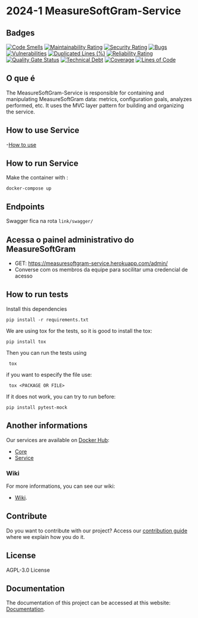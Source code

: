# 2024-1 MeasureSoftGram-Service

## Badges

[![Code Smells](https://sonarcloud.io/api/project_badges/measure?project=fga-eps-mds_2023-1-MeasureSoftGram-Service&metric=code_smells)](https://sonarcloud.io/summary/new_code?id=fga-eps-mds_2023-1-MeasureSoftGram-Service)
[![Maintainability Rating](https://sonarcloud.io/api/project_badges/measure?project=fga-eps-mds_2023-1-MeasureSoftGram-Service&metric=sqale_rating)](https://sonarcloud.io/summary/new_code?id=fga-eps-mds_2023-1-MeasureSoftGram-Service)
[![Security Rating](https://sonarcloud.io/api/project_badges/measure?project=fga-eps-mds_2023-1-MeasureSoftGram-Service&metric=security_rating)](https://sonarcloud.io/summary/new_code?id=fga-eps-mds_2023-1-MeasureSoftGram-Service)
[![Bugs](https://sonarcloud.io/api/project_badges/measure?project=fga-eps-mds_2023-1-MeasureSoftGram-Service&metric=bugs)](https://sonarcloud.io/summary/new_code?id=fga-eps-mds_2023-1-MeasureSoftGram-Service)
[![Vulnerabilities](https://sonarcloud.io/api/project_badges/measure?project=fga-eps-mds_2023-1-MeasureSoftGram-Service&metric=vulnerabilities)](https://sonarcloud.io/summary/new_code?id=fga-eps-mds_2023-1-MeasureSoftGram-Service)
[![Duplicated Lines (%)](https://sonarcloud.io/api/project_badges/measure?project=fga-eps-mds_2023-1-MeasureSoftGram-Service&metric=duplicated_lines_density)](https://sonarcloud.io/summary/new_code?id=fga-eps-mds_2023-1-MeasureSoftGram-Service)
[![Reliability Rating](https://sonarcloud.io/api/project_badges/measure?project=fga-eps-mds_2023-1-MeasureSoftGram-Service&metric=reliability_rating)](https://sonarcloud.io/summary/new_code?id=fga-eps-mds_2023-1-MeasureSoftGram-Service)
[![Quality Gate Status](https://sonarcloud.io/api/project_badges/measure?project=fga-eps-mds_2023-1-MeasureSoftGram-Service&metric=alert_status)](https://sonarcloud.io/summary/new_code?id=fga-eps-mds_2023-1-MeasureSoftGram-Service)
[![Technical Debt](https://sonarcloud.io/api/project_badges/measure?project=fga-eps-mds_2023-1-MeasureSoftGram-Service&metric=sqale_index)](https://sonarcloud.io/summary/new_code?id=fga-eps-mds_2023-1-MeasureSoftGram-Service)
[![Coverage](https://sonarcloud.io/api/project_badges/measure?project=fga-eps-mds_2023-1-MeasureSoftGram-Service&metric=coverage)](https://sonarcloud.io/summary/new_code?id=fga-eps-mds_2023-1-MeasureSoftGram-Service)
[![Lines of Code](https://sonarcloud.io/api/project_badges/measure?project=fga-eps-mds_2023-1-MeasureSoftGram-Service&metric=ncloc)](https://sonarcloud.io/summary/new_code?id=fga-eps-mds_2023-1-MeasureSoftGram-Service)


## O que é

The MeasureSoftGram-Service is responsible for containing and manipulating MeasureSoftGram data: metrics, configuration goals, analyzes performed, etc. It uses the MVC layer pattern for building and organizing the service.

## How to use Service
-[How to use](https://fga-eps-mds.github.io/2021-2-MeasureSoftGram-Doc/docs/artifact/how_to_use)

## How to run Service

Make the container with :

```
docker-compose up
```


## Endpoints

Swagger fica na rota `link/swagger/`


## Acessa o painel administrativo do MeasureSoftGram
- GET: https://measuresoftgram-service.herokuapp.com/admin/
- Converse com os membros da equipe para socilitar uma credencial de acesso

## How to run tests
Install this dependencies

```
pip install -r requirements.txt
```

We are using tox for the tests, so it is good to install the tox:

```
pip install tox
```

Then you can run the tests using

```
 tox
```

if you want to especify the file use:
```
 tox <PACKAGE OR FILE>
```

If it does not work, you can try to run before:
```
pip install pytest-mock
```

## Another informations

Our services are available on [Docker Hub](https://hub.docker.com/):
- [Core](https://hub.docker.com/r/measuresoftgram/core)
- [Service](https://hub.docker.com/r/measuresoftgram/service)

### Wiki

For more informations, you can see our wiki:
- [Wiki](https://fga-eps-mds.github.io/2024.1-MeasureSoftGram-DOC/).

## Contribute

Do you want to contribute with our project? Access our [contribution guide](https://github.com/fga-eps-mds/2024-1-MeasureSoftGram-Service/blob/develop/CONTRIBUTING.md) where we explain how you do it.

## License

AGPL-3.0 License

## Documentation

The documentation of this project can be accessed at this website: [Documentation](https://github.com/fga-eps-mds/2023-1-MeasureSoftGram-Doc).
